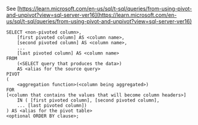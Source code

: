 See [https://learn.microsoft.com/en-us/sql/t-sql/queries/from-using-pivot-and-unpivot?view=sql-server-ver16](https://learn.microsoft.com/en-us/sql/t-sql/queries/from-using-pivot-and-unpivot?view=sql-server-ver16)
```
SELECT <non-pivoted column>,  
    [first pivoted column] AS <column name>,  
    [second pivoted column] AS <column name>,  
    ...  
    [last pivoted column] AS <column name>  
FROM  
    (<SELECT query that produces the data>)   
    AS <alias for the source query>  
PIVOT  
(  
    <aggregation function>(<column being aggregated>)  
FOR   
[<column that contains the values that will become column headers>]   
    IN ( [first pivoted column], [second pivoted column],  
    ... [last pivoted column])  
) AS <alias for the pivot table>  
<optional ORDER BY clause>;
```
